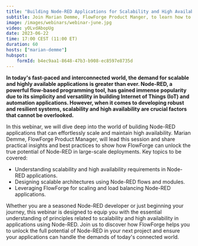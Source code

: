 ```yaml
---
title: "Building Node-RED Applications for Scalability and High Availability"
subtitle: Join Marian Demme, FlowForge Product Manger, to learn how to build Node-RED applications that can scale and be highly available.
image: /images/webinars/webinar-june.jpg
video: yOLvdAbopUg
date: 2023-06-22
time: 17:00 CEST (11:00 ET) 
duration: 60
hosts: ["marian-demme"]
hubspot:
    formId: b4ec9aa1-8648-47b3-b908-ec8597e8735d
---
```


**In today's fast-paced and interconnected world, the demand for scalable and highly available applications is greater than ever. Node-RED, a powerful flow-based programming tool, has gained immense popularity due to its simplicity and versatility in building Internet of Things (IoT) and automation applications. However, when it comes to developing robust and resilient systems, scalability and high availability are crucial factors that cannot be overlooked.**

<!--more-->

In this webinar, we will dive deep into the world of building Node-RED applications that can effortlessly scale and maintain high availability. Marian Demme, FlowForge Product Manager, will lead this session and share practical insights and best practices to show how FlowForge can unlock the true potential of Node-RED in large-scale deployments.
Key topics to be covered:
* Understanding scalability and high availability requirements in Node-RED applications.
* Designing scalable architectures using Node-RED flows and modules.
* Leveraging FlowForge for scaling and load balancing Node-RED applications.

Whether you are a seasoned Node-RED developer or just beginning your journey, this webinar is designed to equip you with the essential understanding of principles related to scalability and high availability in applications using Node-RED. Join us to discover how FlowForge helps you to unlock the full potential of Node-RED in your next project and ensure your applications can handle the demands of today's connected world.